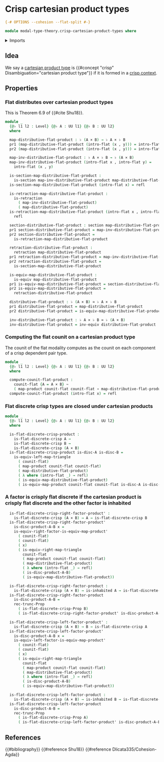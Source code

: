 # Crisp cartesian product types

```agda
{-# OPTIONS --cohesion --flat-split #-}

module modal-type-theory.crisp-cartesian-product-types where
```

<details><summary>Imports</summary>

```agda
open import foundation.cartesian-product-types
open import foundation.dependent-pair-types
open import foundation.equivalences
open import foundation.function-types
open import foundation.functoriality-cartesian-product-types
open import foundation.homotopies
open import foundation.identity-types
open import foundation.inhabited-types
open import foundation.propositional-truncations
open import foundation.retractions
open import foundation.sections
open import foundation.universe-levels

open import modal-type-theory.flat-discrete-crisp-types
open import modal-type-theory.flat-modality
```

</details>

## Idea

We say a [cartesian product type](foundation-core.cartesian-product-types.md) is
{{#concept "crisp" Disambiguation="cartesian product type"}} if it is formed in
a [crisp context](modal-type-theory.crisp-types.md).

## Properties

### Flat distributes over cartesian product types

This is Theorem 6.9 of {{#cite Shu18}}.

```agda
module _
  {@♭ l1 l2 : Level} {@♭ A : UU l1} {@♭ B : UU l2}
  where

  map-distributive-flat-product : ♭ (A × B) → ♭ A × ♭ B
  pr1 (map-distributive-flat-product (intro-flat (x , y))) = intro-flat x
  pr2 (map-distributive-flat-product (intro-flat (x , y))) = intro-flat y

  map-inv-distributive-flat-product : ♭ A × ♭ B → ♭ (A × B)
  map-inv-distributive-flat-product (intro-flat x , intro-flat y) =
    intro-flat (x , y)

  is-section-map-distributive-flat-product :
    is-section map-inv-distributive-flat-product map-distributive-flat-product
  is-section-map-distributive-flat-product (intro-flat x) = refl

  is-retraction-map-distributive-flat-product :
    is-retraction
      ( map-inv-distributive-flat-product)
      ( map-distributive-flat-product)
  is-retraction-map-distributive-flat-product (intro-flat x , intro-flat y) =
    refl

  section-distributive-flat-product : section map-distributive-flat-product
  pr1 section-distributive-flat-product = map-inv-distributive-flat-product
  pr2 section-distributive-flat-product =
    is-retraction-map-distributive-flat-product

  retraction-distributive-flat-product :
    retraction map-distributive-flat-product
  pr1 retraction-distributive-flat-product = map-inv-distributive-flat-product
  pr2 retraction-distributive-flat-product =
    is-section-map-distributive-flat-product

  is-equiv-map-distributive-flat-product :
    is-equiv map-distributive-flat-product
  pr1 is-equiv-map-distributive-flat-product = section-distributive-flat-product
  pr2 is-equiv-map-distributive-flat-product =
    retraction-distributive-flat-product

  distributive-flat-product : ♭ (A × B) ≃ ♭ A × ♭ B
  pr1 distributive-flat-product = map-distributive-flat-product
  pr2 distributive-flat-product = is-equiv-map-distributive-flat-product

  inv-distributive-flat-product : ♭ A × ♭ B ≃ ♭ (A × B)
  inv-distributive-flat-product = inv-equiv distributive-flat-product
```

### Computing the flat counit on a cartesian product type

The counit of the flat modality computes as the counit on each component of a
crisp dependent pair type.

```agda
module _
  {@♭ l1 l2 : Level} {@♭ A : UU l1} {@♭ B : UU l2}
  where

  compute-counit-flat-product :
    counit-flat {A = A × B} ~
    ( map-product counit-flat counit-flat ∘ map-distributive-flat-product)
  compute-counit-flat-product (intro-flat x) = refl
```

### Flat discrete crisp types are closed under cartesian products

```agda
module _
  {@♭ l1 l2 : Level} {@♭ A : UU l1} {@♭ B : UU l2}
  where

  is-flat-discrete-crisp-product :
    is-flat-discrete-crisp A →
    is-flat-discrete-crisp B →
    is-flat-discrete-crisp (A × B)
  is-flat-discrete-crisp-product is-disc-A is-disc-B =
    is-equiv-left-map-triangle
      ( counit-flat)
      ( map-product counit-flat counit-flat)
      ( map-distributive-flat-product)
      ( λ where (intro-flat _) → refl)
      ( is-equiv-map-distributive-flat-product)
      ( is-equiv-map-product counit-flat counit-flat is-disc-A is-disc-B)
```

### A factor is crisply flat discrete if the cartesian product is crisply flat discrete and the other factor is inhabited

```agda
  is-flat-discrete-crisp-right-factor-product' :
    is-flat-discrete-crisp (A × B) → A → is-flat-discrete-crisp B
  is-flat-discrete-crisp-right-factor-product'
    is-disc-product-A-B x =
    is-equiv-right-factor-is-equiv-map-product'
      ( counit-flat)
      ( counit-flat)
      ( x)
      ( is-equiv-right-map-triangle
        counit-flat
        ( map-product counit-flat counit-flat)
        ( map-distributive-flat-product)
        ( λ where (intro-flat _) → refl)
        ( is-disc-product-A-B)
        ( is-equiv-map-distributive-flat-product))

  is-flat-discrete-crisp-right-factor-product :
    is-flat-discrete-crisp (A × B) → is-inhabited A → is-flat-discrete-crisp B
  is-flat-discrete-crisp-right-factor-product
    is-disc-product-A-B =
    rec-trunc-Prop
      ( is-flat-discrete-crisp-Prop B)
      ( is-flat-discrete-crisp-right-factor-product' is-disc-product-A-B)

  is-flat-discrete-crisp-left-factor-product' :
    is-flat-discrete-crisp (A × B) → B → is-flat-discrete-crisp A
  is-flat-discrete-crisp-left-factor-product'
    is-disc-product-A-B x =
    is-equiv-left-factor-is-equiv-map-product'
      ( counit-flat)
      ( counit-flat)
      ( x)
      ( is-equiv-right-map-triangle
        counit-flat
        ( map-product counit-flat counit-flat)
        ( map-distributive-flat-product)
        ( λ where (intro-flat _) → refl)
        ( is-disc-product-A-B)
        ( is-equiv-map-distributive-flat-product))

  is-flat-discrete-crisp-left-factor-product :
    is-flat-discrete-crisp (A × B) → is-inhabited B → is-flat-discrete-crisp A
  is-flat-discrete-crisp-left-factor-product
    is-disc-product-A-B =
    rec-trunc-Prop
      ( is-flat-discrete-crisp-Prop A)
      ( is-flat-discrete-crisp-left-factor-product' is-disc-product-A-B)
```

## References

{{#bibliography}} {{#reference Shu18}} {{#reference Dlicata335/Cohesion-Agda}}
